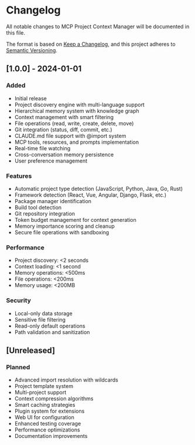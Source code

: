 # Changelog

All notable changes to MCP Project Context Manager will be documented in this file.

The format is based on [Keep a Changelog](https://keepachangelog.com/en/1.0.0/),
and this project adheres to [Semantic Versioning](https://semver.org/spec/v2.0.0.html).

## [1.0.0] - 2024-01-01

### Added
- Initial release
- Project discovery engine with multi-language support
- Hierarchical memory system with knowledge graph
- Context management with smart filtering
- File operations (read, write, create, delete, move)
- Git integration (status, diff, commit, etc.)
- CLAUDE.md file support with @import system
- MCP tools, resources, and prompts implementation
- Real-time file watching
- Cross-conversation memory persistence
- User preference management

### Features
- Automatic project type detection (JavaScript, Python, Java, Go, Rust)
- Framework detection (React, Vue, Angular, Django, Flask, etc.)
- Package manager identification
- Build tool detection
- Git repository integration
- Token budget management for context generation
- Memory importance scoring and cleanup
- Secure file operations with sandboxing

### Performance
- Project discovery: <2 seconds
- Context loading: <1 second
- Memory operations: <500ms
- File operations: <200ms
- Memory usage: <200MB

### Security
- Local-only data storage
- Sensitive file filtering
- Read-only default operations
- Path validation and sanitization

## [Unreleased]

### Planned
- Advanced import resolution with wildcards
- Project template system
- Multi-project support
- Context compression algorithms
- Smart caching strategies
- Plugin system for extensions
- Web UI for configuration
- Enhanced testing coverage
- Performance optimizations
- Documentation improvements
